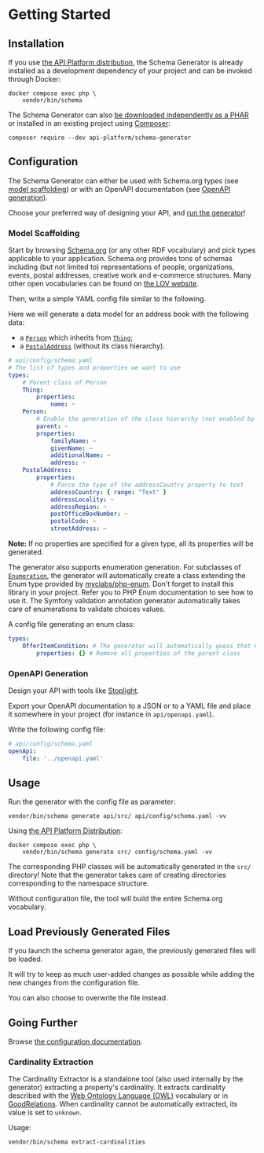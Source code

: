 # Getting Started

## Installation

If you use [the API Platform distribution](../distribution/index.md), the Schema Generator is already installed as a development
dependency of your project and can be invoked through Docker:

```console
docker compose exec php \
    vendor/bin/schema
```

The Schema Generator can also [be downloaded independently as a PHAR](https://github.com/api-platform/schema-generator/releases) or installed in an existing project using [Composer](https://getcomposer.org):

```console
composer require --dev api-platform/schema-generator
```

## Configuration

The Schema Generator can either be used with Schema.org types (see [model scaffolding](#model-scaffolding)) or with an OpenAPI documentation (see [OpenAPI generation](#openapi-generation)).

Choose your preferred way of designing your API, and [run the generator](#usage)!

### Model Scaffolding

Start by browsing [Schema.org](https://schema.org) (or any other RDF vocabulary) and pick types applicable to your application.
Schema.org provides tons of schemas including (but not limited to) representations of people, organizations, events, postal addresses,
creative work and e-commerce structures.
Many other open vocabularies can be found on [the LOV website](https://lov.linkeddata.es/).

Then, write a simple YAML config file similar to the following.

Here we will generate a data model for an address book with the following data:

* a [`Person`](https://schema.org/Person) which inherits from [`Thing`](https://schema.org/Thing);
* a [`PostalAddress`](https://schema.org/PostalAddress) (without its class hierarchy).

```yaml
# api/config/schema.yaml
# The list of types and properties we want to use
types:
    # Parent class of Person
    Thing:
        properties:
            name: ~
    Person:
        # Enable the generation of the class hierarchy (not enabled by default)
        parent: ~
        properties:
            familyName: ~
            givenName: ~
            additionalName: ~
            address: ~
    PostalAddress:
        properties:
            # Force the type of the addressCountry property to text
            addressCountry: { range: "Text" }
            addressLocality: ~
            addressRegion: ~
            postOfficeBoxNumber: ~
            postalCode: ~
            streetAddress: ~
```

**Note:** If no properties are specified for a given type, all its properties will be generated.

The generator also supports enumeration generation. For subclasses of [`Enumeration`](https://schema.org/Enumeration), the
generator will automatically create a class extending the Enum type provided by [myclabs/php-enum](https://github.com/myclabs/php-enum).
Don't forget to install this library in your project. Refer you to PHP Enum documentation to see how to use it.
The Symfony validation annotation generator automatically takes care of enumerations to validate choices values.

A config file generating an enum class:

```yaml
types:
    OfferItemCondition: # The generator will automatically guess that OfferItemCondition is subclass of Enum
        properties: {} # Remove all properties of the parent class
```

### OpenAPI Generation

Design your API with tools like [Stoplight](https://stoplight.io/).

Export your OpenAPI documentation to a JSON or to a YAML file and place it somewhere in your project
(for instance in `api/openapi.yaml`).

Write the following config file:

```yaml
# api/config/schema.yaml
openApi:
    file: '../openapi.yaml'
```

## Usage

Run the generator with the config file as parameter:

```console
vendor/bin/schema generate api/src/ api/config/schema.yaml -vv
```

Using [the API Platform Distribution](../distribution/index.md):

```console
docker compose exec php \
    vendor/bin/schema generate src/ config/schema.yaml -vv
```

The corresponding PHP classes will be automatically generated in the `src/` directory!
Note that the generator takes care of creating directories corresponding to the namespace structure.

Without configuration file, the tool will build the entire Schema.org vocabulary.

## Load Previously Generated Files

If you launch the schema generator again, the previously generated files will be loaded.

It will try to keep as much user-added changes as possible while adding the new changes from the configuration file.

You can also choose to overwrite the file instead.

## Going Further

Browse [the configuration documentation](configuration.md).

### Cardinality Extraction

The Cardinality Extractor is a standalone tool (also used internally by the generator) extracting a property's cardinality.
It extracts cardinality described with the [Web Ontology Language (OWL)](https://en.wikipedia.org/wiki/Web_Ontology_Language) vocabulary
or in [GoodRelations](https://www.heppnetz.de/projects/goodrelations/).
When cardinality cannot be automatically extracted, its value is set to `unknown`.

Usage:

```console
vendor/bin/schema extract-cardinalities
```
